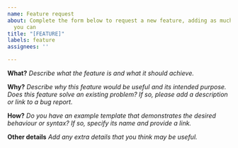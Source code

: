 ```yaml
---
name: Feature request
about: Complete the form below to request a new feature, adding as much detail as
  you can
title: "[FEATURE]"
labels: feature
assignees: ''

---
```


**What?**
_Describe what the feature is and what it should achieve._

**Why?**
_Describe why this feature would be useful and its intended purpose._
_Does this feature solve an existing problem? If so, please add a description or link to a bug report._

**How?**
_Do you have an example template that demonstrates the desired behaviour or syntax? If so, specify its name and provide a link._

**Other details**
_Add any extra details that you think may be useful._
